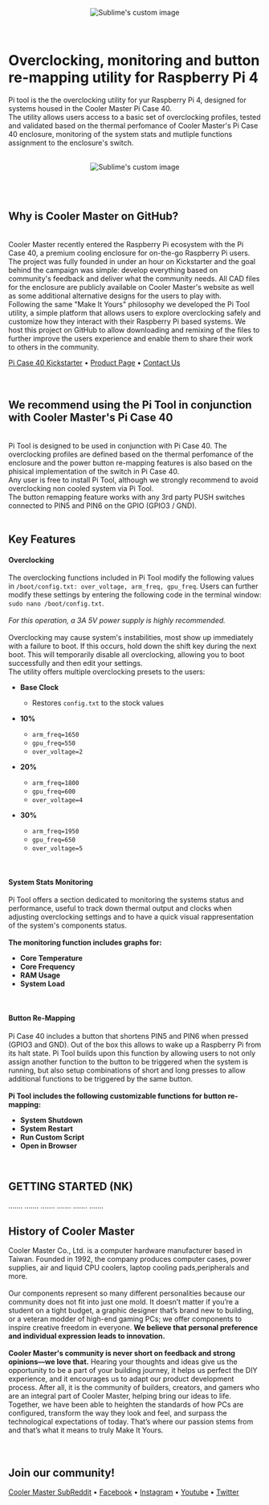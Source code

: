 <p align="center">
  <img src="https://i.imgur.com/Mjtqx6w.png" alt="Sublime's custom image"/>
</p>
<br />

# Overclocking, monitoring and button re-mapping utility for Raspberry Pi 4
Pi tool is the the overclocking utility for yur Raspberry Pi 4, designed for systems housed in the Cooler Master Pi Case 40. <br />
The utility allows users access to a basic set of overclocking profiles, tested and validated based on the thermal perfomance of Cooler Master's Pi Case 40 enclosure, monitoring of the system stats and mutliple functions assignment to the enclosure's switch.
<br />
<br />

<p align="center">
  <img src="https://i.imgur.com/9uufTjP.jpg" alt="Sublime's custom image"/>
</p>
<br />
<br />

## Why is Cooler Master on GitHub?
<br />
Cooler Master recently entered the Raspberry Pi ecosystem with the Pi Case 40, a premium cooling enclosure for on-the-go Raspberry Pi users.<br />
The project was fully founded in under an hour on Kickstarter and the goal behind the campaign was simple: develop everything based on community's feedback and deliver what the community needs. All CAD files for the enclosure are publicly available on Cooler Master's website as well as some additional alternative designs for the users to play with.<br />
Following the same "Make It Yours" philosophy we developed the Pi Tool utility, a simple platform that allows users to explore overclocking safely and customize how they interact with their Raspberry Pi based systems. We host this project on GitHub to allow downloading and remixing of the files to further improve the users experience and enable them to share their work to others in the community. <br />

[Pi Case 40 Kickstarter](https://www.kickstarter.com/projects/coolermaster/pi-case-40) • [Product Page](http://www.coolermaster.com/catalog/cases/raspberry-pi/pi-case-40/) • [Contact Us](https://account.coolermaster.com/IntroSupport.aspx)
<br />
<br />
<br />
## We recommend using the Pi Tool in conjunction with Cooler Master's Pi Case 40
<br />
Pi Tool is designed to be used in conjunction with Pi Case 40. The overclocking profiles are defined based on the thermal perfomance of the enclosure and the power button re-mapping features is also based on the phisical implementation of the switch in Pi Case 40.
<br />
Any user is free to install Pi Tool, although we strongly recommend to avoid overclocking non cooled system via Pi Tool.<br />
The button remapping feature works with any 3rd party PUSH switches connected to PIN5 and PIN6 on the GPIO (GPIO3 / GND).
<br />
<br />

## Key Features

#### Overclocking
The overclocking functions included in Pi Tool modify the following values in `/boot/config.txt: over_voltage, arm_freq, gpu_freq`.
Users can further modify these settings by entering the following code in the terminal window: `sudo nano /boot/config.txt`.
<br />
<br />
*For this operation, a 3A 5V power supply is highly recommended.*
<br />
<br />
Overclocking may cause system's instabilities, most show up immediately with a failure to boot. If this occurs, hold down the shift key during the next boot. This will temporarily disable all overclocking, allowing you to boot successfully and then edit your settings.
<br />
The utility offers multiple overclocking presets to the users:
<br />
- **Base Clock**
  - Restores `config.txt` to the stock values

- **10%**
  - `arm_freq=1650`
  - `gpu_freq=550`
  - `over_voltage=2`

- **20%**
  - `arm_freq=1800`
  - `gpu_freq=600`
  - `over_voltage=4`

- **30%**
  - `arm_freq=1950`
  - `gpu_freq=650`
  - `over_voltage=5`

<br />

#### System Stats Monitoring
Pi Tool offers a section dedicated to monitoring the systems status and performance, useful to track down thermal output and clocks when adjusting overclocking settings and to have a quick visual rappresentation of the system's components status.
<br />
<br />
**The monitoring function includes graphs for:**
- **Core Temperature**
- **Core Frequency**
- **RAM Usage**
- **System Load**

<br />

#### Button Re-Mapping
Pi Case 40 includes a button that shortens PIN5 and PIN6 when pressed (GPIO3 and GND).
Out of the box this allows to wake up a Raspberry Pi from its halt state. Pi Tool builds upon this function by allowing users to not only assign another function to the button to be triggered when the system is running, but also setup combinations of short and long presses to allow additional functions to be triggered by the same button.
<br />
<br />
**Pi Tool includes the following customizable functions for button re-mapping:**
- **System Shutdown**
- **System Restart**
- **Run Custom Script**
- **Open in Browser**

<br />


## GETTING STARTED (NK)
.......
.......
.......
.......
.......
.......

## History of Cooler Master

Cooler Master Co., Ltd. is a computer hardware manufacturer based in Taiwan. Founded in 1992, the company produces computer cases, power supplies, air and liquid CPU coolers, laptop cooling pads,peripherals and more.<br />
<br />
Our components represent so many different personalities because our community does not fit into just one mold. It doesn’t matter if you’re a student on a tight budget, a graphic designer that’s brand new to building, or a veteran modder of high-end gaming PCs; we offer components to inspire creative freedom in everyone. **We believe that personal preference and individual expression leads to innovation.**<br />
<br />
**Cooler Master's community is never short on feedback and strong opinions—we love that.** Hearing your thoughts and ideas give us the opportunity to be a part of your building journey, it helps us perfect the DIY experience, and it encourages us to adapt our product development process. After all, it is the community of builders, creators, and gamers who are an integral part of Cooler Master, helping bring our ideas to life. Together, we have been able to heighten the standards of how PCs are configured, transform the way they look and feel, and surpass the technological expectations of today. That’s where our passion stems from and that’s what it means to truly Make It Yours.<br />
<br />
<br />

## Join our community!

[Cooler Master SubReddit](https://www.reddit.com/r/coolermaster/) • [Facebook](https://www.facebook.com/coolermaster/) • [Instagram](https://www.instagram.com/coolermaster/?hl=en) • [Youtube](https://www.youtube.com/channel/UCojNjp-K3t9NyTTlsFXQkGA) • [Twitter](https://twitter.com/CoolerMaster?ref_src=twsrc%5Egoogle%7Ctwcamp%5Eserp%7Ctwgr%5Eauthor)




